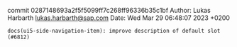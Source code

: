 commit 0287148693a2f5f5099ff7c268ff96336b35c1bf
Author: Lukas Harbarth <lukas.harbarth@sap.com>
Date:   Wed Mar 29 06:48:07 2023 +0200

    docs(ui5-side-navigation-item): improve description of default slot (#6812)
